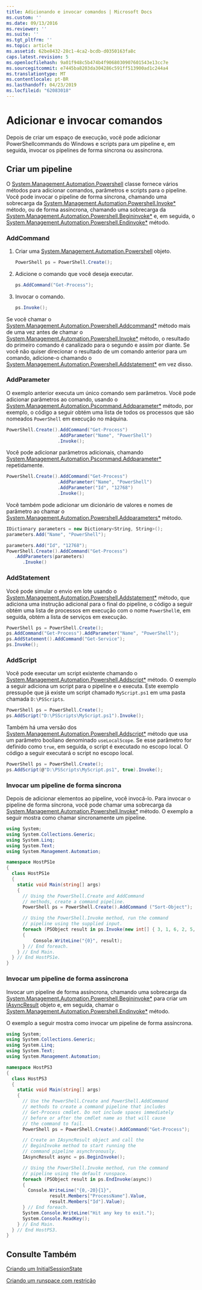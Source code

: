 ```yaml
---
title: Adicionando e invocar comandos | Microsoft Docs
ms.custom: ''
ms.date: 09/13/2016
ms.reviewer: ''
ms.suite: ''
ms.tgt_pltfrm: ''
ms.topic: article
ms.assetid: 62be8432-28c1-4ca2-bcdb-d0350163fa8c
caps.latest.revision: 5
ms.openlocfilehash: 9a01f948c5b474b4f9068030907601543e13cc7e
ms.sourcegitcommit: e7445ba8203da304286c591ff513900ad1c244a4
ms.translationtype: MT
ms.contentlocale: pt-BR
ms.lasthandoff: 04/23/2019
ms.locfileid: "62083018"
---
```

# <a name="adding-and-invoking-commands"></a>Adicionar e invocar comandos

Depois de criar um espaço de execução, você pode adicionar PowerShellcommands do Windows e scripts para um pipeline e, em seguida, invocar os pipelines de forma síncrona ou assíncrona.

## <a name="creating-a-pipeline"></a>Criar um pipeline

 O [System.Management.Automation.Powershell](/dotnet/api/system.management.automation.powershell) classe fornece vários métodos para adicionar comandos, parâmetros e scripts para o pipeline. Você pode invocar o pipeline de forma síncrona, chamando uma sobrecarga da [System.Management.Automation.Powershell.Invoke*](/dotnet/api/System.Management.Automation.PowerShell.Invoke) método, ou de forma assíncrona, chamando uma sobrecarga da [ System.Management.Automation.Powershell.Begininvoke*](/dotnet/api/System.Management.Automation.PowerShell.BeginInvoke) e, em seguida, o [System.Management.Automation.Powershell.Endinvoke*](/dotnet/api/System.Management.Automation.PowerShell.EndInvoke) método.

### <a name="addcommand"></a>AddCommand

1. Criar uma [System.Management.Automation.Powershell](/dotnet/api/system.management.automation.powershell) objeto.

   ```csharp
   PowerShell ps = PowerShell.Create();
   ```

2. Adicione o comando que você deseja executar.

   ```csharp
   ps.AddCommand("Get-Process");
   ```

3. Invocar o comando.

   ```csharp
   ps.Invoke();
   ```

 Se você chamar o [System.Management.Automation.Powershell.Addcommand*](/dotnet/api/System.Management.Automation.PowerShell.AddCommand) método mais de uma vez antes de chamar o [System.Management.Automation.Powershell.Invoke*](/dotnet/api/System.Management.Automation.PowerShell.Invoke) método, o resultado do primeiro comando é canalizado para o segundo e assim por diante. Se você não quiser direcionar o resultado de um comando anterior para um comando, adicione-o chamando o [System.Management.Automation.Powershell.Addstatement*](/dotnet/api/System.Management.Automation.PowerShell.AddStatement) em vez disso.

### <a name="addparameter"></a>AddParameter

 O exemplo anterior executa um único comando sem parâmetros. Você pode adicionar parâmetros ao comando, usando o [System.Management.Automation.Pscommand.Addparameter*](/dotnet/api/System.Management.Automation.PSCommand.AddParameter) método, por exemplo, o código a seguir obtém uma lista de todos os processos que são nomeados `PowerShell` em execução no máquina.

```csharp
PowerShell.Create().AddCommand("Get-Process")
                   .AddParameter("Name", "PowerShell")
                   .Invoke();
```

 Você pode adicionar parâmetros adicionais, chamando [System.Management.Automation.Pscommand.Addparameter*](/dotnet/api/System.Management.Automation.PSCommand.AddParameter) repetidamente.

```csharp
PowerShell.Create().AddCommand("Get-Process")
                   .AddParameter("Name", "PowerShell")
                   .AddParameter("Id", "12768")
                   .Invoke();
```

 Você também pode adicionar um dicionário de valores e nomes de parâmetro ao chamar o [System.Management.Automation.Powershell.Addparameters*](/dotnet/api/System.Management.Automation.PowerShell.AddParameters) método.

```csharp
IDictionary parameters = new Dictionary<String, String>();
parameters.Add("Name", "PowerShell");

parameters.Add("Id", "12768");
PowerShell.Create().AddCommand("Get-Process")
   .AddParameters(parameters)
      .Invoke()

```

### <a name="addstatement"></a>AddStatement

 Você pode simular o envio em lote usando o [System.Management.Automation.Powershell.Addstatement*](/dotnet/api/System.Management.Automation.PowerShell.AddStatement) método, que adiciona uma instrução adicional para o final do pipeline, o código a seguir obtém uma lista de processos em execução com o nome `PowerShell`e, em seguida, obtém a lista de serviços em execução.

```csharp
PowerShell ps = PowerShell.Create();
ps.AddCommand("Get-Process").AddParameter("Name", "PowerShell");
ps.AddStatement().AddCommand("Get-Service");
ps.Invoke();
```

### <a name="addscript"></a>AddScript

 Você pode executar um script existente chamando o [System.Management.Automation.Powershell.Addscript*](/dotnet/api/System.Management.Automation.PowerShell.AddScript) método. O exemplo a seguir adiciona um script para o pipeline e o executa. Este exemplo pressupõe que já existe um script chamado `MyScript.ps1` em uma pasta chamada `D:\PSScripts`.

```csharp
PowerShell ps = PowerShell.Create();
ps.AddScript("D:\PSScripts\MyScript.ps1").Invoke();
```

 Também há uma versão dos [System.Management.Automation.Powershell.Addscript*](/dotnet/api/System.Management.Automation.PowerShell.AddScript) método que usa um parâmetro booliano denominado `useLocalScope`. Se esse parâmetro for definido como `true`, em seguida, o script é executado no escopo local. O código a seguir executará o script no escopo local.

```csharp
PowerShell ps = PowerShell.Create();
ps.AddScript(@"D:\PSScripts\MyScript.ps1", true).Invoke();
```

### <a name="invoking-a-pipeline-synchronously"></a>Invocar um pipeline de forma síncrona

 Depois de adicionar elementos ao pipeline, você invocá-lo. Para invocar o pipeline de forma síncrona, você pode chamar uma sobrecarga da [System.Management.Automation.Powershell.Invoke*](/dotnet/api/System.Management.Automation.PowerShell.Invoke) método. O exemplo a seguir mostra como chamar sincronamente um pipeline.

```csharp
using System;
using System.Collections.Generic;
using System.Linq;
using System.Text;
using System.Management.Automation;

namespace HostPS1e
{
  class HostPS1e
  {
    static void Main(string[] args)
    {
      // Using the PowerShell.Create and AddCommand
      // methods, create a command pipeline.
      PowerShell ps = PowerShell.Create().AddCommand ("Sort-Object");

      // Using the PowerShell.Invoke method, run the command
      // pipeline using the supplied input.
      foreach (PSObject result in ps.Invoke(new int[] { 3, 1, 6, 2, 5, 4 }))
      {
          Console.WriteLine("{0}", result);
      } // End foreach.
    } // End Main.
  } // End HostPS1e.
}
```

### <a name="invoking-a-pipeline-asynchronously"></a>Invocar um pipeline de forma assíncrona

 Invocar um pipeline de forma assíncrona, chamando uma sobrecarga da [System.Management.Automation.Powershell.Begininvoke*](/dotnet/api/System.Management.Automation.PowerShell.BeginInvoke) para criar um [IAsyncResult](http://msdn.microsoft.com/library/system.iasyncresult\(v=vs.110\).aspx) objeto e, em seguida, chamar o [ System.Management.Automation.Powershell.Endinvoke*](/dotnet/api/System.Management.Automation.PowerShell.EndInvoke) método.

 O exemplo a seguir mostra como invocar um pipeline de forma assíncrona.

```csharp
using System;
using System.Collections.Generic;
using System.Linq;
using System.Text;
using System.Management.Automation;

namespace HostPS3
{
  class HostPS3
  {
    static void Main(string[] args)
    {
      // Use the PowerShell.Create and PowerShell.AddCommand
      // methods to create a command pipeline that includes
      // Get-Process cmdlet. Do not include spaces immediately
      // before or after the cmdlet name as that will cause
      // the command to fail.
      PowerShell ps = PowerShell.Create().AddCommand("Get-Process");

      // Create an IAsyncResult object and call the
      // BeginInvoke method to start running the
      // command pipeline asynchronously.
      IAsyncResult async = ps.BeginInvoke();

      // Using the PowerShell.Invoke method, run the command
      // pipeline using the default runspace.
      foreach (PSObject result in ps.EndInvoke(async))
      {
        Console.WriteLine("{0,-20}{1}",
                result.Members["ProcessName"].Value,
                result.Members["Id"].Value);
      } // End foreach.
      System.Console.WriteLine("Hit any key to exit.");
      System.Console.ReadKey();
    } // End Main.
  } // End HostPS3.
}
```

## <a name="see-also"></a>Consulte Também

 [Criando um InitialSessionState](./creating-an-initialsessionstate.md)

 [Criando um runspace com restrição](./creating-a-constrained-runspace.md)
